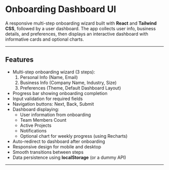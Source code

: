 # Onboarding Dashboard UI

A responsive multi-step onboarding wizard built with **React** and **Tailwind CSS**, followed by a user dashboard. The app collects user info, business details, and preferences, then displays an interactive dashboard with informative cards and optional charts.

---

## Features

- Multi-step onboarding wizard (3 steps):
  1. Personal Info (Name, Email)
  2. Business Info (Company Name, Industry, Size)
  3. Preferences (Theme, Default Dashboard Layout)
- Progress bar showing onboarding completion
- Input validation for required fields
- Navigation buttons: Next, Back, Submit
- Dashboard displaying:
  - User information from onboarding
  - Team Members Count
  - Active Projects
  - Notifications
  - Optional chart for weekly progress (using Recharts)
- Auto-redirect to dashboard after onboarding
- Responsive design for mobile and desktop
- Smooth transitions between steps
- Data persistence using **localStorage** (or a dummy API)

---


